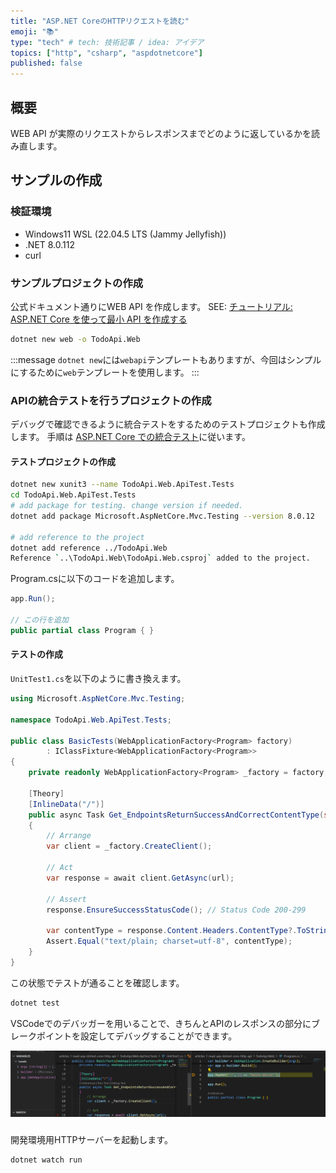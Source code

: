 ```yaml
---
title: "ASP.NET CoreのHTTPリクエストを読む"
emoji: "📚"
type: "tech" # tech: 技術記事 / idea: アイデア
topics: ["http", "csharp", "aspdotnetcore"]
published: false
---
```


## 概要

WEB API が実際のリクエストからレスポンスまでどのように返しているかを読み直します。

## サンプルの作成

### 検証環境

- Windows11 WSL (22.04.5 LTS (Jammy Jellyfish))
- .NET 8.0.112
- curl

### サンプルプロジェクトの作成

公式ドキュメント通りにWEB API を作成します。
SEE: [チュートリアル: ASP.NET Core を使って最小 API を作成する](https://learn.microsoft.com/ja-jp/aspnet/core/tutorials/min-web-api?view=aspnetcore-8.0&tabs=visual-studio-code)

```bash
dotnet new web -o TodoApi.Web
```

:::message
`dotnet new`には`webapi`テンプレートもありますが、今回はシンプルにするために`web`テンプレートを使用します。
:::

### APIの統合テストを行うプロジェクトの作成

デバッグで確認できるように統合テストをするためのテストプロジェクトも作成します。
手順は [ASP.NET Core での統合テスト](https://learn.microsoft.com/ja-jp/aspnet/core/test/integration-tests?view=aspnetcore-8.0)に従います。

#### テストプロジェクトの作成

```bash
dotnet new xunit3 --name TodoApi.Web.ApiTest.Tests
cd TodoApi.Web.ApiTest.Tests
# add package for testing. change version if needed.
dotnet add package Microsoft.AspNetCore.Mvc.Testing --version 8.0.12

# add reference to the project
dotnet add reference ../TodoApi.Web
Reference `..\TodoApi.Web\TodoApi.Web.csproj` added to the project.
```

Program.csに以下のコードを追加します。

```csharp
app.Run();

// この行を追加
public partial class Program { }
```

#### テストの作成

`UnitTest1.cs`を以下のように書き換えます。

```csharp
using Microsoft.AspNetCore.Mvc.Testing;

namespace TodoApi.Web.ApiTest.Tests;

public class BasicTests(WebApplicationFactory<Program> factory)
        : IClassFixture<WebApplicationFactory<Program>>
{
    private readonly WebApplicationFactory<Program> _factory = factory;

    [Theory]
    [InlineData("/")]
    public async Task Get_EndpointsReturnSuccessAndCorrectContentType(string url)
    {
        // Arrange
        var client = _factory.CreateClient();

        // Act
        var response = await client.GetAsync(url);

        // Assert
        response.EnsureSuccessStatusCode(); // Status Code 200-299

        var contentType = response.Content.Headers.ContentType?.ToString();
        Assert.Equal("text/plain; charset=utf-8", contentType);
    }
}
```

この状態でテストが通ることを確認します。

```bash
dotnet test
```

VSCodeでのデバッガーを用いることで、きちんとAPIのレスポンスの部分にブレークポイントを設定してデバッグすることができます。

<!-- add image. path is articles/read-asp-dotnet-core-http-api/image.png -->
![API response debugging in VSCode](/images/read-asp-dotnet-core-http-api/image.png)

###

開発環境用HTTPサーバーを起動します。

```bash
dotnet watch run
```